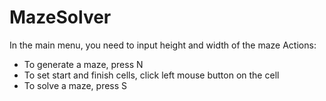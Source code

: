 # MazeSolver
In the main menu, you need to input height and width of the maze
Actions:
- To generate a maze, press N
- To set start and finish cells, click left mouse button on the cell
- To solve a maze, press S
